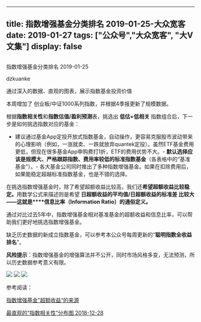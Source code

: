 
---
title:   指数增强基金分类排名 2019-01-25-大众宽客
date: 2019-01-27
tags: ["公众号","大众宽客", "大V文集"]
display: false
---


## 



指数增强基金分类排名 2019-01-25




dzkuanke




通过深入的数据、直观的图表，展示指数基金投资价值


本周增加了 创业板/中证1000系列指数，并根据4季报更新了规模数据。





根据**指数相关性**和**指数估值/盈利预测**表，挑选出&nbsp;**低估+低相关**&nbsp;指数组合后，下一步是如何挑选指数对应的基金：
- 建议通过基金App定投开放式指数基金，自动操作，更容易克服股市波动带来的心理影响（例如，一涨就卖、一跌就放弃quantek定投）。虽然ETF基金费用更低，但现在很多基金App申购费打1折，ETF的费用优势不大。- **默认选择应该是规模大、严格跟踪指数、费用率较低的标准指数基金**（各表格中的“基准基金”）。- 各大基金公司同时推出了多种指数增强基金。如果在扣除费用后，如果能稳定超越标准指数基金，也是不错的选择。


在挑选指数增强基金时<h-char unicode="ff0c" class="" style="max-width: 100%;box-sizing: border-box !important;word-wrap: break-word !important;">，</h-char>除了希望超额收益比较高<h-char unicode="ff0c" class="" style="max-width: 100%;box-sizing: border-box !important;word-wrap: break-word !important;">，</h-char>我们还**希望超额收益比较稳定**<h-char unicode="3002" class="" style="max-width: 100%;box-sizing: border-box !important;word-wrap: break-word !important;">**。**</h-char>用数学公式来描述则是希望&nbsp;**日超额收益的平均值/日超额收益的标准差&nbsp;**比较大<h-char unicode="2014" class="" style="max-width: 100%;box-sizing: border-box !important;word-wrap: break-word !important;">——</h-char>**这就是****信息比率**<h-char unicode="ff08" class="" style="max-width: 100%;box-sizing: border-box !important;word-wrap: break-word !important;">**（**</h-char>**Information Ratio**<h-char unicode="ff09" class="" style="max-width: 100%;box-sizing: border-box !important;word-wrap: break-word !important;">**）**</h-char>**的通俗定义**<h-char unicode="3002" class="" style="max-width: 100%;box-sizing: border-box !important;word-wrap: break-word !important;">**。**</h-char>



通过对比过去5年中，指数增强基金相对基准基金的超额收益和信息比率<h-char unicode="ff0c" class="" style="max-width: 100%;box-sizing: border-box !important;word-wrap: break-word !important;">，</h-char>可以帮助我们更好地挑选指数增强基金。



缺乏历史数据的新成立指数基金，可以参考本公众号每周更新的“**聪明指数全收益排名**”。



**风险提示**：指数增强基金的增强算法并不公开，同时市场风格多变，无法预测，所以历史数据参考意义有限。



<img class="" data-copyright="0" data-ratio="1.3134328358208955" data-s="300,640" src="https://mmbiz.qpic.cn/mmbiz_png/PKw3FQPmhIgDMibIul1WpkPAqMn5eodBfqgAiblhOLMsRbpn1zXeMtsHBSUPwHTE1pHjSgUS1GGs9dp1AbwD7I7A/640?wx_fmt=png" data-type="png" data-w="1072" style="white-space: normal;"/>

<img class="" data-copyright="0" data-ratio="1.539179104477612" data-s="300,640" src="https://mmbiz.qpic.cn/mmbiz_png/PKw3FQPmhIgDMibIul1WpkPAqMn5eodBfAxlXzNk3nviaC14Zic16EAJkgibtZRDoOd0fhBTr9WJniaibwC5qIlpCU5Q/640?wx_fmt=png" data-type="png" data-w="1072" style=""/>

<img class="" data-copyright="0" data-ratio="1.3419593345656193" data-s="300,640" src="https://mmbiz.qpic.cn/mmbiz_png/PKw3FQPmhIgDMibIul1WpkPAqMn5eodBfqkEm2kh90iabSjibpBO0vsLwbPNNfmGqOVfjdianSCbZJMptZNGE9M3fg/640?wx_fmt=png" data-type="png" data-w="1082" style="white-space: normal;"/>





参考阅读：

[指数增强基金”超额收益“的来源](http://mp.weixin.qq.com/s?__biz=MzAwMTc1MDcwNw==&amp;mid=2648272968&amp;idx=1&amp;sn=598917da4403d77210aa3b1a460658e4&amp;chksm=82f93394b58eba82c9a7cb228c22c656fe88c5203ff149473f9edd2d4127e44df65f5bdb146b&amp;scene=21#wechat_redirect)

[最直观的“指数相关性”分布图 2018-12-28](http://mp.weixin.qq.com/s?__biz=MzAwMTc1MDcwNw==&amp;mid=2648273755&amp;idx=3&amp;sn=4aaf622fc058b12c92f1b32a69d39a28&amp;chksm=82f93087b58eb991f1c2858ab0aee9b7240e6d0f2d3519b6c42d321775649fdcaf5ca4966082&amp;scene=21#wechat_redirect)










